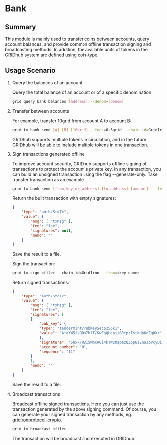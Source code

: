 # Bank

## Summary

This module is mainly used to transfer coins between accounts, query account balances, and provide common offline transaction signing and broadcasting methods. In addition, the available units of tokens in the GRIDhub system are defined using [coin-type](../concepts/coin-type.md).

## Usage Scenario

1. Query the balances of an account

    Query the total balance of an account or of a specific denomination.

    ```bash
    grid query bank balances [address] --denom=[denom]
    ```

2. Transfer between accounts

    For example, transfer 10grid from account A to account B:

    ```bash
    grid tx bank send [A] [B] [10grid] --fees=0.3grid --chain-id=GridIron
    ```

    GRIDhub supports multiple tokens in circulation, and in the future GRIDhub will be able to include multiple tokens in one transaction.

3. Sign transactions generated offline

    To improve account security, GRIDhub supports offline signing of transactions to protect the account's private key. In any transaction, you can build an unsigned transaction using the flag --generate-only. Take transfer transaction as an example:

    ```bash
    grid tx bank send [from_key_or_address] [to_address] [amount]  --fees=0.3grid --generate-only
    ```

    Return the built transaction with empty signatures:

    ```json
    {
        "type": "auth/StdTx",
        "value": {
            "msg": [ "txMsg" ],
            "fee": "fee",
            "signatures": null,
            "memo": ""
        }
    }
    ```

    Save the result to a file.

    Sign the transaction:

    ```bash
    grid tx sign <file> --chain-id=GridIron --from=<key-name>
    ```

    Return signed transactions:

    ```json
    {
        "type": "auth/StdTx",
        "value": {
            "msg": [ "txMsg" ],
            "fee": "fee",
            "signatures": [
            {
                "pub_key": {
                "type": "tendermint/PubKeySecp256k1",
                "value": "A+qXW5isQDb7blT/KwEgQHepji8RfpzIstkHpKoZq0kr"
                },
                "signature": "5hxk/R81SWmKAGi4kTW2OapezQZpp6zEnaJbVcyDiWRfgBm4Uejq8+CDk6uzk0aFSgAZzz06E014UkgGpelU7w==",
                "account_number": "0",
                "sequence": "11"
            }
            ],
            "memo": ""
        }
    }
    ```

    Save the result to a file.

4. Broadcast transactions

    Broadcast offline signed transactions. Here you can just use the transaction generated by the above signing command. Of course, you can generate your signed transaction by any methods, eg. [gridironprotocol-crypto](https://github.com/gridironprotocol/gridironprotocol-crypto).

    ```bash
    grid tx broadcast <file>
    ```

    The transaction will be broadcast and executed in GRIDhub.
